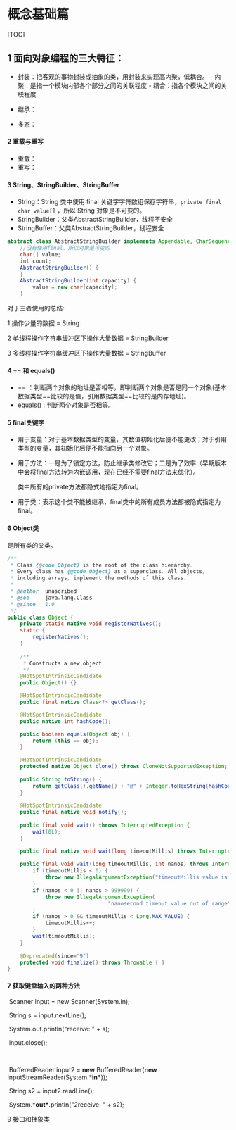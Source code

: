 # 概念基础篇

[TOC]

## 1 面向对象编程的三大特征：

- 封装：把客观的事物封装成抽象的类，用封装来实现高内聚，低耦合。
      - 内聚：是指一个模块内部各个部分之间的关联程度
      - 耦合：指各个模块之间的关联程度

- 继承：

- 多态：

  

#### 2  重载与重写

- 重载：
- 重写：



#### 3 String、StringBuilder、StringBuffer

- String：String 类中使用 final 关键字字符数组保存字符串，`private final char value[]` ，所以 String 对象是不可变的。
- StringBuilder：父类AbstractStringBuilder，线程不安全
- StringBuffer：父类AbstractStringBuilder，线程安全

```java
abstract class AbstractStringBuilder implements Appendable, CharSequence {
    //没有使用final，所以对象是可变的
    char[] value; 
    int count;
    AbstractStringBuilder() {
    }
    AbstractStringBuilder(int capacity) {
        value = new char[capacity];
    }
```

对于三者使用的总结:

1 操作少量的数据 = String

2 单线程操作字符串缓冲区下操作大量数据 = StringBuilder 

3 多线程操作字符串缓冲区下操作大量数据 = StringBuffer



#### 4 == 和 equals()

- == ：判断两个对象的地址是否相等，即判断两个对象是否是同一个对象(基本数据类型==比较的是值，引用数据类型==比较的是内存地址)。
- equals() :  判断两个对象是否相等。



#### 5 final关键字

- 用于变量：对于基本数据类型的变量，其数值初始化后便不能更改；对于引用类型的变量，其初始化后便不能指向另一个对象。

- 用于方法：一是为了锁定方法，防止继承类修改它；二是为了效率（早期版本中会将final方法转为内嵌调用，现在已经不需要final方法来优化）。

  类中所有的private方法都隐式地指定为final。

- 用于类：表示这个类不能被继承，final类中的所有成员方法都被隐式指定为final。



#### 6 Object类

是所有类的父类。

```java
/**
 * Class {@code Object} is the root of the class hierarchy.
 * Every class has {@code Object} as a superclass. All objects,
 * including arrays, implement the methods of this class.
 *
 * @author  unascribed
 * @see     java.lang.Class
 * @since   1.0
 */
public class Object {
    private static native void registerNatives();
    static {
        registerNatives();
    }
  
    /**
     * Constructs a new object.
     */
    @HotSpotIntrinsicCandidate
    public Object() {}

    @HotSpotIntrinsicCandidate
    public final native Class<?> getClass();

    @HotSpotIntrinsicCandidate
    public native int hashCode();

    public boolean equals(Object obj) {
        return (this == obj);
    }

    @HotSpotIntrinsicCandidate
    protected native Object clone() throws CloneNotSupportedException;
  
    public String toString() {
        return getClass().getName() + "@" + Integer.toHexString(hashCode());
    }
    
    @HotSpotIntrinsicCandidate
    public final native void notify();
    
    public final void wait() throws InterruptedException {
        wait(0L);
    }

    public final native void wait(long timeoutMillis) throws InterruptedException;
    
    public final void wait(long timeoutMillis, int nanos) throws InterruptedException {
        if (timeoutMillis < 0) {
            throw new IllegalArgumentException("timeoutMillis value is negative");
        }
        if (nanos < 0 || nanos > 999999) {
            throw new IllegalArgumentException(
                                "nanosecond timeout value out of range");
        }
        if (nanos > 0 && timeoutMillis < Long.MAX_VALUE) {
            timeoutMillis++;
        }
        wait(timeoutMillis);
    }
  
    @Deprecated(since="9")
    protected void finalize() throws Throwable { }
}
```



#### 7 获取键盘输入的两种方法

​		Scanner input = new Scanner(System.in);

​		 String s = input.nextLine();

​		 System.out.println("receive: " + s);

​		 input.close();

​		 

​		 BufferedReader input2 = **new** BufferedReader(**new** InputStreamReader(System.***in\***));

​		 String s2 = input2.readLine();

​		 System.***out\***.println("2receive: " + s2);

9 接口和抽象类



